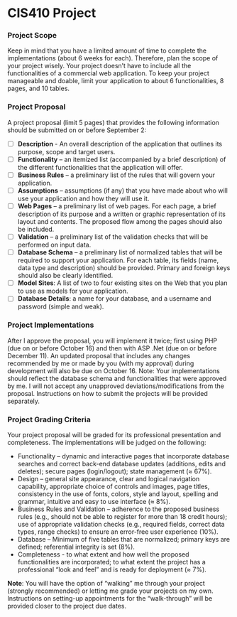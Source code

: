 # CIS410 Project

### Project Scope
Keep in mind that you have a limited amount of time to complete the implementations (about 6 weeks for each). Therefore, plan the scope of your project wisely. Your project doesn’t have to include all the functionalities of a commercial web application. To keep your project manageable and doable, limit your application to about 6 functionalities, 8 pages, and 10 tables.

### Project Proposal
A project proposal (limit 5 pages) that provides the following information should be submitted on or before September 2:
- [ ]  __Description__ - An overall description of the application that outlines its purpose, scope and target users.
- [ ]  __Functionality__ – an itemized list (accompanied by a brief description) of the different functionalities that the application will offer.
- [ ]  __Business Rules__ – a preliminary list of the rules that will govern your application.
- [ ]  __Assumptions__ – assumptions (if any) that you have made about who will use your application and how they will use it.
- [ ]  __Web Pages__ – a preliminary list of web pages. For each page, a brief description of its purpose and a written or graphic representation of its layout and contents. The proposed flow among the pages should also be included.
- [ ]  __Validation__ – a preliminary list of the validation checks that will be performed on input data.
- [ ]  __Database Schema__ – a preliminary list of normalized tables that will be required to support your application. For each table, its fields (name, data type and description) should be provided. Primary and foreign keys should also be clearly identified.
- [ ]  __Model Sites__: A list of two to four existing sites on the Web that you plan to use as models for your
application.
- [ ]  __Database Details__: a name for your database, and a username and password (simple and weak).

### Project Implementations
After I approve the proposal, you will implement it twice; first using PHP (due on or before October 16) and then with ASP .Net (due on or before December 11). An updated proposal that includes any changes recommended by me or made by you (with my approval) during development will also be due on October 16. Note: Your implementations should reflect the database schema and functionalities that were approved by me. I will not accept any unapproved deviations/modifications from the proposal. Instructions on how to submit the projects will be provided separately.

### Project Grading Criteria
Your project proposal will be graded for its professional presentation and completeness. The implementations will be judged on the following:
- Functionality – dynamic and interactive pages that incorporate database searches and correct back-end database updates (additions, edits and deletes); secure pages (login/logout); state management (≈ 67%).
- Design – general site appearance, clear and logical navigation capability, appropriate choice of controls and images, page titles, consistency in the use of fonts, colors, style and layout, spelling and grammar, intuitive and easy to use interface (≈ 8%).
- Business Rules and Validation – adherence to the proposed business rules (e.g., should not be able to register for more than 18 credit hours); use of appropriate validation checks (e.g., required fields, correct data types, range checks) to ensure an error-free user experience (10%).
- Database – Minimum of five tables that are normalized; primary keys are defined; referential integrity is set (8%).
- Completeness - to what extent and how well the proposed functionalities are incorporated; to what extent the project has a professional “look and feel” and is ready for deployment (≈ 7%).

__Note__: You will have the option of “walking” me through your project (strongly recommended) or letting me grade your projects on my own. Instructions on setting-up appointments for the “walk-through” will be provided closer to the project due dates.
